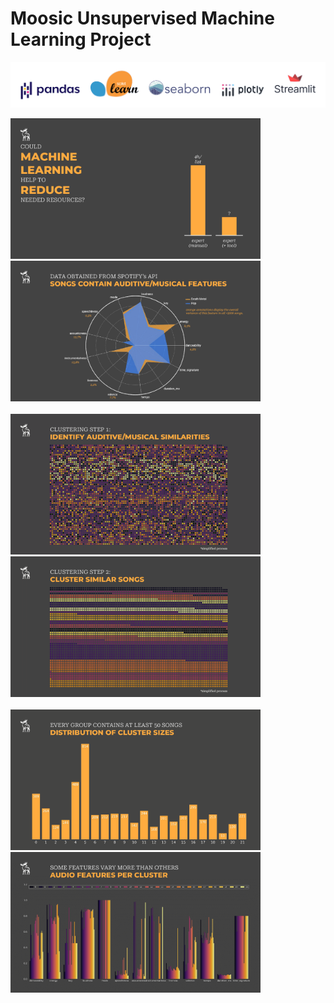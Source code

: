 # Moosic Unsupervised Machine Learning Project

<img src="images/Logos.png">



<img src="images/WBS_Project_03_UnsupML-4.png" width=400> <img src="images/WBS_Project_03_UnsupML-7.png" width=400>
<br>
<br>
<img src="images/WBS_Project_03_UnsupML-10.png" width=400> <img src="images/WBS_Project_03_UnsupML-11.png" width=400>
<br>
<br>
<img src="images/WBS_Project_03_UnsupML-13.png" width=400> <img src="images/WBS_Project_03_UnsupML-14.png" width=400>
<br>
<br>
